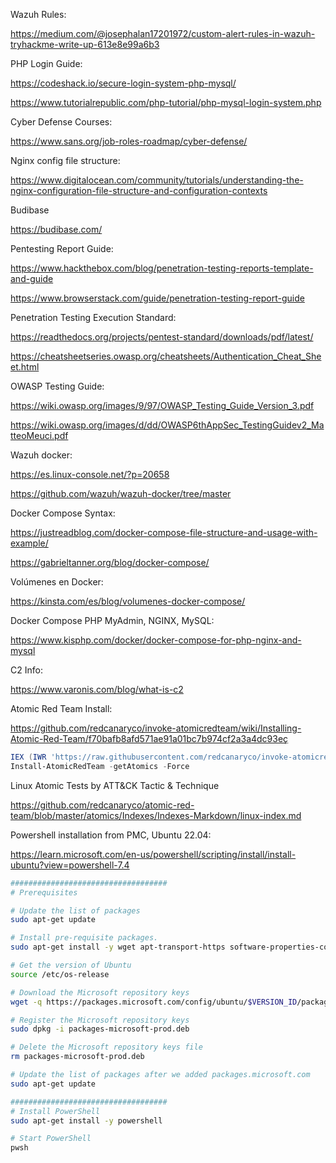 Wazuh Rules:

https://medium.com/@josephalan17201972/custom-alert-rules-in-wazuh-tryhackme-write-up-613e8e99a6b3

PHP Login Guide:

https://codeshack.io/secure-login-system-php-mysql/

https://www.tutorialrepublic.com/php-tutorial/php-mysql-login-system.php

Cyber Defense Courses:

https://www.sans.org/job-roles-roadmap/cyber-defense/

Nginx config file structure:

https://www.digitalocean.com/community/tutorials/understanding-the-nginx-configuration-file-structure-and-configuration-contexts

Budibase

https://budibase.com/

Pentesting Report Guide:

https://www.hackthebox.com/blog/penetration-testing-reports-template-and-guide

https://www.browserstack.com/guide/penetration-testing-report-guide

Penetration Testing Execution Standard:

https://readthedocs.org/projects/pentest-standard/downloads/pdf/latest/

https://cheatsheetseries.owasp.org/cheatsheets/Authentication_Cheat_Sheet.html


OWASP Testing Guide:

https://wiki.owasp.org/images/9/97/OWASP_Testing_Guide_Version_3.pdf

https://wiki.owasp.org/images/d/dd/OWASP6thAppSec_TestingGuidev2_MatteoMeuci.pdf

Wazuh docker:

  https://es.linux-console.net/?p=20658
  
  https://github.com/wazuh/wazuh-docker/tree/master


Docker Compose Syntax:

 https://justreadblog.com/docker-compose-file-structure-and-usage-with-example/

 https://gabrieltanner.org/blog/docker-compose/

 Volúmenes en Docker:

 https://kinsta.com/es/blog/volumenes-docker-compose/

 Docker Compose PHP MyAdmin, NGINX, MySQL:

 https://www.kisphp.com/docker/docker-compose-for-php-nginx-and-mysql

C2 Info:

 https://www.varonis.com/blog/what-is-c2
 

Atomic Red Team Install:

 https://github.com/redcanaryco/invoke-atomicredteam/wiki/Installing-Atomic-Red-Team/f70bafb8afd571ae91a01bc7b974cf2a3a4dc93eç

```ps1
IEX (IWR 'https://raw.githubusercontent.com/redcanaryco/invoke-atomicredteam/master/install-atomicredteam.ps1' -UseBasicParsing);
Install-AtomicRedTeam -getAtomics -Force
```
 

Linux Atomic Tests by ATT&CK Tactic & Technique

 https://github.com/redcanaryco/atomic-red-team/blob/master/atomics/Indexes/Indexes-Markdown/linux-index.md


Powershell installation from PMC, Ubuntu 22.04:

https://learn.microsoft.com/en-us/powershell/scripting/install/install-ubuntu?view=powershell-7.4

```sh
###################################
# Prerequisites

# Update the list of packages
sudo apt-get update

# Install pre-requisite packages.
sudo apt-get install -y wget apt-transport-https software-properties-common

# Get the version of Ubuntu
source /etc/os-release

# Download the Microsoft repository keys
wget -q https://packages.microsoft.com/config/ubuntu/$VERSION_ID/packages-microsoft-prod.deb

# Register the Microsoft repository keys
sudo dpkg -i packages-microsoft-prod.deb

# Delete the Microsoft repository keys file
rm packages-microsoft-prod.deb

# Update the list of packages after we added packages.microsoft.com
sudo apt-get update

###################################
# Install PowerShell
sudo apt-get install -y powershell

# Start PowerShell
pwsh
```
 
